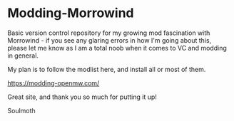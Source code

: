 # Modding-Morrowind

Basic version control repository for my growing mod fascination with Morrowind - if you see any glaring errors in how I'm going about this,
please let me know as I am a total noob when it comes to VC and modding in general.

My plan is to follow the modlist here, and install all or most of them.

https://modding-openmw.com/

Great site, and thank you so much for putting it up!

Soulmoth

